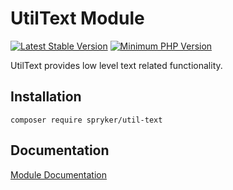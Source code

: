 # UtilText Module
[![Latest Stable Version](https://poser.pugx.org/spryker/util-text/v/stable.svg)](https://packagist.org/packages/spryker/util-text)
[![Minimum PHP Version](https://img.shields.io/badge/php-%3E%3D%207.4-8892BF.svg)](https://php.net/)

UtilText provides low level text related functionality.

## Installation

```
composer require spryker/util-text
```

## Documentation

[Module Documentation](https://academy.spryker.com/developing_with_spryker/module_guide/modules.html)

